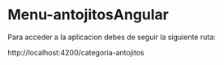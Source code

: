 # Menu-antojitosAngular

Para acceder a la aplicacion debes de seguir la siguiente ruta:

http://localhost:4200/categoria-antojitos
